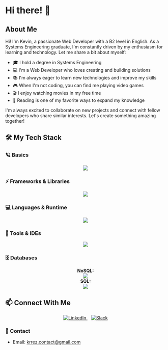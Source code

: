 # Hi there! 👋 

## About Me
Hi! I'm Kevin, a passionate Web Developer with a B2 level in English. As a Systems Engineering graduate, I'm constantly driven by my enthusiasm for learning and technology. Let me share a bit about myself:

- 🎓 I hold a degree in Systems Engineering
- 💻 I'm a Web Developer who loves creating and building solutions
- 📚 I'm always eager to learn new technologies and improve my skills
- 🎮 When I'm not coding, you can find me playing video games
- 🎬 I enjoy watching movies in my free time
- 📖 Reading is one of my favorite ways to expand my knowledge

I'm always excited to collaborate on new projects and connect with fellow developers who share similar interests. Let's create something amazing together!

## 🛠 My Tech Stack

### 🪐 Basics
<p align="center">
  <a href="https://skillicons.dev">
    <img src="https://skillicons.dev/icons?i=html,sass,css,javascript" />
  </a>
</p>

### ⚡ Frameworks & Libraries
<p align="center">
  <a href="https://skillicons.dev">
    <img src="https://skillicons.dev/icons?i=react,angular,django,nextjs,tailwind,materialui,more.." />
  </a>
</p>

### 💻 Languages & Runtime
<p align="center">
  <a href="https://skillicons.dev">
    <img src="https://skillicons.dev/icons?i=java,nodejs,python,spring,ts" />
  </a>
</p>

### 🔧 Tools & IDEs
<p align="center">
  <a href="https://skillicons.dev">
    <img src="https://skillicons.dev/icons?i=vscode,,vs,idea,webstorm,pycharm,stackoverflow,git,gitlab,github,vercel,postman,figma" />
  </a>
</p>

### 🗄️ Databases
<p align="center">
  <b>NoSQL:</b>
  <br>
  <a href="https://skillicons.dev">
    <img src="https://skillicons.dev/icons?i=mongodb" />
  </a>
  <br>
  <b>SQL:</b>
  <br>
  <a href="https://skillicons.dev">
    <img src="https://skillicons.dev/icons?i=mysql,postgres,sqlite" />
  </a>
</p>

## 📫 Connect With Me

<p align="center">
  <a href="https://www.linkedin.com/in/kevin-andres-torrez-angulo-672186206/" target="_blank">
    <img src="https://skillicons.dev/icons?i=linkedin" alt="LinkedIn" />
  </a>
  &nbsp;&nbsp;
  <a href="https://krrez.slack.com/team/U05HYA2830C" target="_blank">
    <img src="https://skillicons.dev/icons?i=slack" alt="Slack" />
  </a>
</p>

### 📧 Contact
- Email: krrez.contact@gmail.com
